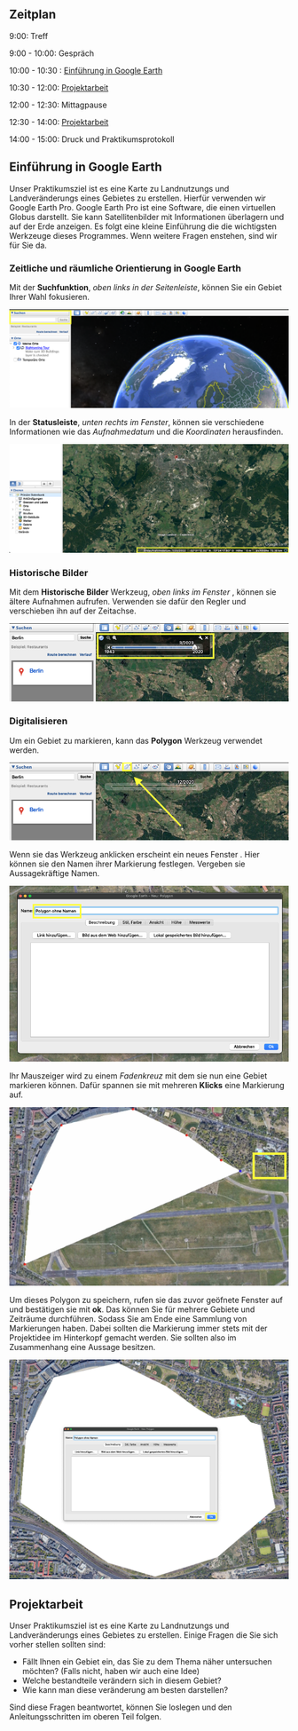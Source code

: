 ## Zeitplan

9:00: Treff

9:00 - 10:00: Gespräch

10:00 - 10:30 : [Einführung in Google Earth](https://remote-sensing-at-fu-berlin.github.io/schuelerpraktikum/handout/#einfuhrung-in-google-earth)

10:30 - 12:00: [Projektarbeit](https://remote-sensing-at-fu-berlin.github.io/schuelerpraktikum/handout/#projektarbeit)

12:00 - 12:30: Mittagpause

12:30 - 14:00: [Projektarbeit](https://remote-sensing-at-fu-berlin.github.io/schuelerpraktikum/handout/#projektarbeit)

14:00 - 15:00: Druck und Praktikumsprotokoll

## Einführung in Google Earth

Unser Praktikumsziel ist es eine Karte zu Landnutzungs und Landveränderungs eines Gebietes zu erstellen. Hierfür verwenden wir Google Earth Pro. Google Earth Pro ist eine Software, die einen virtuellen Globus darstellt. Sie kann Satellitenbilder mit Informationen überlagern und auf der Erde anzeigen. Es folgt eine kleine Einführung die die wichtigsten Werkzeuge dieses Programmes. Wenn weitere Fragen enstehen, sind wir für Sie da.

### Zeitliche und räumliche Orientierung in Google Earth

Mit der **Suchfunktion**, *oben links in der Seitenleiste*, können Sie ein Gebiet Ihrer Wahl fokusieren.

![](assets/1.png)

In der **Statusleiste**, *unten rechts im Fenster*, können sie verschiedene Informationen wie das *Aufnahmedatum* und die *Koordinaten* herausfinden.

![](assets/2.png)

### Historische Bilder

Mit dem **Historische Bilder** Werkzeug, *oben links im Fenster* , können sie ältere Aufnahmen aufrufen. Verwenden sie dafür den Regler und verschieben ihn auf der Zeitachse.

![](assets/4.png)

### Digitalisieren

Um ein Gebiet zu markieren, kann das **Polygon** Werkzeug verwendet werden.

![](assets/5.png)

Wenn sie das Werkzeug anklicken erscheint ein neues Fenster . Hier können sie den Namen ihrer Markierung festlegen. Vergeben sie Aussagekräftige Namen.

![](assets/6.png)

Ihr Mauszeiger wird zu einem *Fadenkreuz* mit dem sie nun eine Gebiet markieren können. Dafür spannen sie mit mehreren **Klicks** eine Markierung auf.

![](assets/7.png)

Um dieses Polygon zu speichern, rufen sie das zuvor geöfnete Fenster auf und bestätigen sie mit **ok**. Das können Sie für mehrere Gebiete und Zeiträume durchführen. Sodass Sie am Ende eine Sammlung von Markierungen haben. Dabei sollten die Markierung immer stets mit der Projektidee im Hinterkopf gemacht werden. Sie sollten also im Zusammenhang eine Aussage besitzen.

![](assets/8.png)

## Projektarbeit

Unser Praktikumsziel ist es eine Karte zu Landnutzungs und Landveränderungs eines Gebietes zu erstellen.  Einige Fragen die Sie sich vorher stellen sollten sind:

- Fällt Ihnen ein Gebiet ein, das Sie zu dem Thema näher untersuchen möchten? (Falls nicht, haben wir auch eine Idee)
- Welche bestandteile verändern sich in diesem Gebiet?
- Wie kann man diese veränderung am besten darstellen?

Sind diese Fragen beantwortet, können Sie loslegen und den Anleitungsschritten im oberen Teil folgen.  
